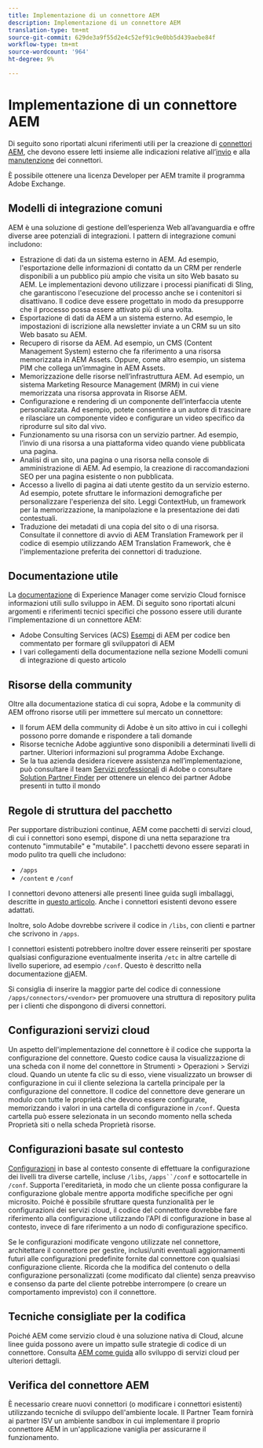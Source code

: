 ```yaml
---
title: Implementazione di un connettore AEM
description: Implementazione di un connettore AEM
translation-type: tm+mt
source-git-commit: 629de3a9f55d2e4c52ef91c9e0bb5d439aebe84f
workflow-type: tm+mt
source-wordcount: '964'
ht-degree: 9%

---
```



Implementazione di un connettore AEM
=============================

Di seguito sono riportati alcuni riferimenti utili per la creazione di [connettori AEM](https://www.adobe.io/apis/experiencecloud/aem/aemconnectors.html), che devono essere letti insieme alle indicazioni relative all’[invio](submit.md) e alla [manutenzione](maintain.md) dei connettori.

È possibile ottenere una licenza Developer per AEM tramite il programma [](https://marketing.adobe.com/resources/content/resources/exchange-partner-program.html)Adobe Exchange.

Modelli di integrazione comuni
---------------------------

AEM è una soluzione di gestione dell’esperienza Web all’avanguardia e offre diverse aree potenziali di integrazioni. I pattern di integrazione comuni includono:

* Estrazione di dati da un sistema esterno in AEM. Ad esempio, l&#39;esportazione delle informazioni di contatto da un CRM per renderle disponibili a un pubblico più ampio che visita un sito Web basato su AEM.  Le implementazioni devono utilizzare i processi [](https://sling.apache.org/documentation/bundles/apache-sling-eventing-and-job-handling.html#scheduled-jobs)pianificati di Sling, che garantiscono l&#39;esecuzione del processo anche se i contenitori si disattivano. Il codice deve essere progettato in modo da presupporre che il processo possa essere attivato più di una volta.
* Esportazione di dati da AEM a un sistema esterno. Ad esempio, le impostazioni di iscrizione alla newsletter inviate a un CRM su un sito Web basato su AEM.
* Recupero di risorse da AEM. Ad esempio, un CMS (Content Management System) esterno che fa riferimento a una risorsa memorizzata in AEM Assets. Oppure, come altro esempio, un sistema PIM che collega un’immagine in AEM Assets.
* Memorizzazione delle risorse nell’infrastruttura AEM. Ad esempio, un sistema Marketing Resource Management (MRM) in cui viene memorizzata una risorsa approvata in Risorse AEM.
* Configurazione e rendering di un componente dell’interfaccia utente personalizzata. Ad esempio, potete consentire a un autore di trascinare e rilasciare un componente video e configurare un video specifico da riprodurre sul sito dal vivo.
* Funzionamento su una risorsa con un servizio partner. Ad esempio, l’invio di una risorsa a una piattaforma video quando viene pubblicata una pagina.
* Analisi di un sito, una pagina o una risorsa nella console di amministrazione di AEM. Ad esempio, la creazione di raccomandazioni SEO per una pagina esistente o non pubblicata.
* Accesso a livello di pagina ai dati utente gestito da un servizio esterno. Ad esempio, potete sfruttare le informazioni demografiche per personalizzare l&#39;esperienza del sito. Leggi ContextHub, un framework per la memorizzazione, la manipolazione e la presentazione dei dati contestuali.
* Traduzione dei metadati di una copia del sito o di una risorsa. Consultate il connettore [](https://github.com/Adobe-Marketing-Cloud/aem-translation-framework-bootstrap-connector) di avvio di AEM Translation Framework per il codice di esempio utilizzando AEM Translation Framework, che è l&#39;implementazione preferita dei connettori di traduzione.


Documentazione utile
--------------------

La [documentazione](../overview/introduction.md) di Experience Manager come servizio Cloud fornisce informazioni utili sullo sviluppo in AEM. Di seguito sono riportati alcuni argomenti e riferimenti tecnici specifici che possono essere utili durante l&#39;implementazione di un connettore AEM:

* Adobe Consulting Services (ACS) [Esempi](http://adobe-consulting-services.github.io/acs-aem-samples/) di AEM per codice ben commentato per formare gli sviluppatori di AEM
* I vari collegamenti della documentazione nella sezione Modelli comuni di integrazione di questo articolo

Risorse della community
--------------------

Oltre alla documentazione statica di cui sopra, Adobe e la community di AEM offrono risorse utili per immettere sul mercato un connettore:

* Il forum [](http://help-forums.adobe.com/content/adobeforums/en/experience-manager-forum/adobe-experience-manager.html) AEM della community di Adobe è un sito attivo in cui i colleghi possono porre domande e rispondere a tali domande
* Risorse tecniche Adobe aggiuntive sono disponibili a determinati livelli di partner. Ulteriori informazioni sul programma [](https://marketing.adobe.com/resources/content/resources/exchange-partner-program.html)Adobe Exchange.
* Se la tua azienda desidera ricevere assistenza nell’implementazione, può consultare il team [Servizi professionali](http://www.adobe.com/it/experience-cloud/consulting-services.html) di Adobe o consultare [Solution Partner Finder](https://solutionpartners.adobe.com/home/partnerFinder.html) per ottenere un elenco dei partner Adobe presenti in tutto il mondo

Regole di struttura del pacchetto
-----------------------

Per supportare distribuzioni continue, AEM come pacchetti di servizi cloud, di cui i connettori sono esempi, dispone di una netta separazione tra contenuto &quot;immutabile&quot; e &quot;mutabile&quot;. I pacchetti devono essere separati in modo pulito tra quelli che includono:

* `/apps`
* `/content` e `/conf`

I connettori devono attenersi alle presenti linee guida sugli imballaggi, descritte in [questo articolo](/help/implementing/developing/introduction/aem-project-content-package-structure.md). Anche i connettori esistenti devono essere adattati.

Inoltre, solo Adobe dovrebbe scrivere il codice in `/libs`, con clienti e partner che scrivono in `/apps`.

I connettori esistenti potrebbero inoltre dover essere reinseriti per spostare qualsiasi configurazione eventualmente inserita `/etc` in altre cartelle di livello superiore, ad esempio `/conf`. Questo è descritto nella documentazione [di](https://helpx.adobe.com/experience-manager/6-5/sites/deploying/using/repository-restructuring.html)AEM.

Si consiglia di inserire la maggior parte del codice di connessione `/apps/connectors/<vendor>` per promuovere una struttura di repository pulita per i clienti che dispongono di diversi connettori.

Configurazioni servizi cloud
-----------------------------

Un aspetto dell&#39;implementazione del connettore è il codice che supporta la configurazione del connettore. Questo codice causa la visualizzazione di una scheda con il nome del connettore in Strumenti > Operazioni > Servizi cloud. Quando un utente fa clic su di esso, viene visualizzato un browser di configurazione in cui il cliente seleziona la cartella principale per la configurazione del connettore. Il codice del connettore deve generare un modulo con tutte le proprietà che devono essere configurate, memorizzando i valori in una cartella di configurazione in `/conf`. Questa cartella può essere selezionata in un secondo momento nella scheda Proprietà siti o nella scheda Proprietà risorse.


Configurazioni basate sul contesto
-----------------------------

[Configurazioni](https://sling.apache.org/documentation/bundles/context-aware-configuration/context-aware-configuration.html) in base al contesto consente di effettuare la configurazione dei livelli tra diverse cartelle, incluse `/libs`, `/apps``/conf` e sottocartelle in `/conf`. Supporta l&#39;ereditarietà, in modo che un cliente possa configurare la configurazione globale mentre apporta modifiche specifiche per ogni microsito. Poiché è possibile sfruttare questa funzionalità per le configurazioni dei servizi cloud, il codice del connettore dovrebbe fare riferimento alla configurazione utilizzando l&#39;API di configurazione in base al contesto, invece di fare riferimento a un nodo di configurazione specifico.

Se le configurazioni modificate vengono utilizzate nel connettore, architettare il connettore per gestire, inclusi/uniti eventuali aggiornamenti futuri alle configurazioni predefinite fornite dal connettore con qualsiasi configurazione cliente. Ricorda che la modifica del contenuto o della configurazione personalizzati (come modificato dal cliente) senza preavviso e consenso da parte del cliente potrebbe interrompere (o creare un comportamento imprevisto) con il connettore.

Tecniche consigliate per la codifica
----------------------

Poiché AEM come servizio cloud è una soluzione nativa di Cloud, alcune linee guida possono avere un impatto sulle strategie di codice di un connettore. Consulta [AEM come guida](/help/implementing/developing/introduction/development-guidelines.md) allo sviluppo di servizi cloud per ulteriori dettagli.

Verifica del connettore AEM
-------------------------

È necessario creare nuovi connettori (o modificare i connettori esistenti) utilizzando tecniche di sviluppo dell&#39;ambiente locale. Il Partner Team fornirà ai partner ISV un ambiente sandbox in cui implementare il proprio connettore AEM in un&#39;applicazione vaniglia per assicurarne il funzionamento.
